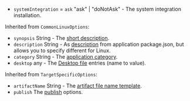 * <code id="AppImageOptions-systemIntegration">systemIntegration</code> = `ask` "ask" | "doNotAsk" - The system integration installation.

Inherited from `CommonLinuxOptions`:
* <code id="AppImageOptions-synopsis">synopsis</code> String - The [short description](https://www.debian.org/doc/debian-policy/ch-controlfields.html#s-f-Description).
* <code id="AppImageOptions-description">description</code> String - As [description](/configuration/configuration.md#Metadata-description) from application package.json, but allows you to specify different for Linux.
* <code id="AppImageOptions-category">category</code> String - The [application category](https://specifications.freedesktop.org/menu-spec/latest/apa.html#main-category-registry).
* <code id="AppImageOptions-desktop">desktop</code> any - The [Desktop file](https://developer.gnome.org/integration-guide/stable/desktop-files.html.en) entries (name to value).

Inherited from `TargetSpecificOptions`:
* <code id="AppImageOptions-artifactName">artifactName</code> String - The [artifact file name template](/configuration/configuration.md#artifact-file-name-template).
* <code id="AppImageOptions-publish">publish</code> The [publish](/configuration/publish.md) options.